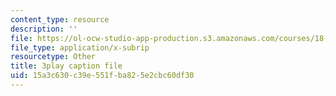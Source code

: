 ```yaml
---
content_type: resource
description: ''
file: https://ol-ocw-studio-app-production.s3.amazonaws.com/courses/18-06sc-linear-algebra-fall-2011/15a3c630c39e551fba825e2cbc60df30_cfn2ZUuWPd0.srt
file_type: application/x-subrip
resourcetype: Other
title: 3play caption file
uid: 15a3c630-c39e-551f-ba82-5e2cbc60df30
---
```

